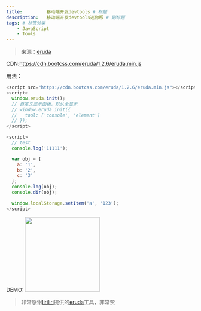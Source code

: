 ```yaml
---
title:         移动端开发devtools # 标题
description:   移动端开发devtools迷你版 # 副标题
tags: # 标签分类
    - JavaScript
    - Tools
---
```


>来源：[eruda](https://github.com/liriliri/eruda)

CDN:https://cdn.bootcss.com/eruda/1.2.6/eruda.min.js

用法：
```js
<script src="https://cdn.bootcss.com/eruda/1.2.6/eruda.min.js"></script>
<script>
  window.eruda.init();
  // 自定义显示面板，默认全显示
  // window.eruda.init({
  //   tool: ['console', 'element']
  // });
</script>

<script>
  // test
  console.log('11111');

  var obj = {
    a: '1',
    b: '2', 
    c: '3'
  };
  console.log(obj);
  console.dir(obj);

  window.localStorage.setItem('a', '123');
</script>
```


DEMO:
<img src="../images/javascript/mobile-console-demo.png" width="200px" />


>非常感谢[liriliri](https://github.com/liriliri)提供的[eruda](https://github.com/liriliri/eruda)工具，非常赞